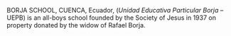 BORJA SCHOOL, CUENCA, Ecuador, (_Unidad Educativa Particular Borja_ – UEPB) is an all-boys school founded by the Society of Jesus in 1937 on property donated by the widow of Rafael Borja.
